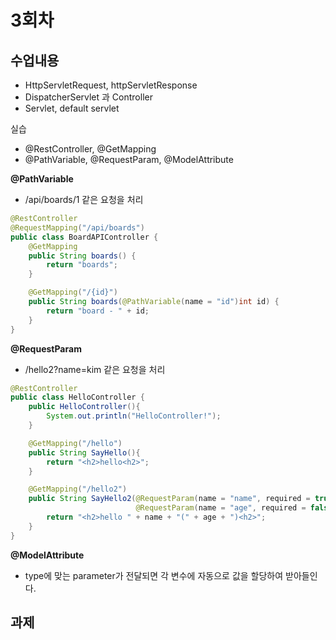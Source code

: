 # 3회차

## 수업내용
- HttpServletRequest, httpServletResponse
- DispatcherServlet 과 Controller
- Servlet, default servlet

실습
- @RestController, @GetMapping
- @PathVariable, @RequestParam, @ModelAttribute

**@PathVariable**
- /api/boards/1 같은 요청을 처리
```java
@RestController
@RequestMapping("/api/boards")
public class BoardAPIController {
    @GetMapping
    public String boards() {
        return "boards";
    }

    @GetMapping("/{id}")
    public String boards(@PathVariable(name = "id")int id) {
        return "board - " + id;
    }
}
```

**@RequestParam**
- /hello2?name=kim 같은 요청을 처리
```java
@RestController
public class HelloController {
    public HelloController(){
        System.out.println("HelloController!");
    }

    @GetMapping("/hello")
    public String SayHello(){
        return "<h2>hello<h2>";
    }

    @GetMapping("/hello2")
    public String SayHello2(@RequestParam(name = "name", required = true)String name,
                            @RequestParam(name = "age", required = false, defaultValue = "5")int age){
        return "<h2>hello " + name + "(" + age + ")<h2>";
    }
}
```

**@ModelAttribute**
- type에 맞는 parameter가 전달되면 각 변수에 자동으로 값을 할당하여 받아들인다.

## 과제
